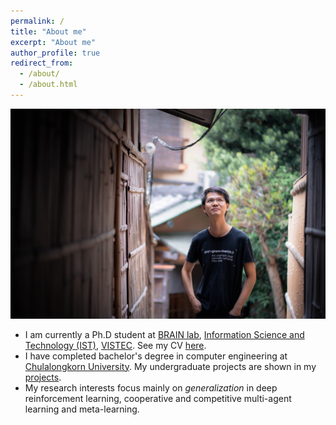 ```yaml
---
permalink: /
title: "About me"
excerpt: "About me"
author_profile: true
redirect_from: 
  - /about/
  - /about.html
---
```


![BG1](/images/about_me.jpg)

- I am currently a Ph.D student at [BRAIN lab](https://brain.vistec.ac.th/), [Information Science and Technology (IST)](https://vistec.ist/), [VISTEC](https://www.vistec.ac.th/). See my CV [here](https://docs.google.com/document/d/1ybpn0q8JlNufmmYgdQR-1Pa0JltDMxOV_dlWW_VYRQw/export?format=pdf).
- I have completed bachelor's degree in computer engineering at [Chulalongkorn University](https://chula.ac.th/en/). My undergraduate projects are shown in my [projects](/portfolio/).
- My research interests focus mainly on _generalization_ in deep reinforcement learning, cooperative and competitive multi-agent learning and meta-learning.
